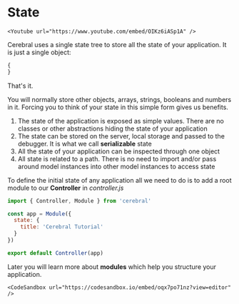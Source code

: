 # State

```marksy
<Youtube url="https://www.youtube.com/embed/OIKz6iASp1A" />
```

Cerebral uses a single state tree to store all the state of your application. It is just a single object:

```js
{
}
```

That's it.

You will normally store other objects, arrays, strings, booleans and numbers in it. Forcing you to think of your state in this simple form gives us benefits.

1.  The state of the application is exposed as simple values. There are no classes or other abstractions hiding the state of your application
2.  The state can be stored on the server, local storage and passed to the debugger. It is what we call **serializable** state
3.  All the state of your application can be inspected through one object
4.  All state is related to a path. There is no need to import and/or pass around model instances into other model instances to access state

To define the initial state of any application all we need to do is to add a root module to our **Controller** in _controller.js_

```js
import { Controller, Module } from 'cerebral'

const app = Module({
  state: {
    title: 'Cerebral Tutorial'
  }
})

export default Controller(app)
```

Later you will learn more about **modules** which help you structure your application.

```marksy
<CodeSandbox url="https://codesandbox.io/embed/oqx7po71nz?view=editor" />
```
